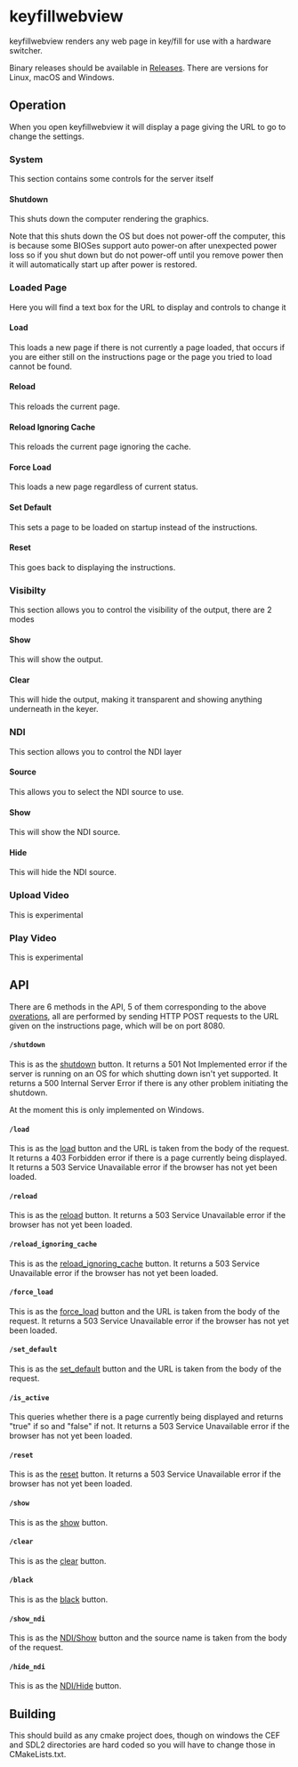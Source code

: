 # keyfillwebview

keyfillwebview renders any web page in key/fill for use with a hardware switcher.

Binary releases should be available in [Releases](https://github.com/nixCodeX/keyfillwebview/releases).
There are versions for Linux, macOS and Windows.

## Operation

When you open keyfillwebview it will display a page giving the URL to go to change the settings.

### System

This section contains some controls for the server itself

#### Shutdown

This shuts down the computer rendering the graphics.

Note that this shuts down the OS but does not power-off the computer, this is because some BIOSes support auto power-on after unexpected power loss so if you shut down but do not power-off until you remove power then it will automatically start up after power is restored.

### Loaded Page

Here you will find a text box for the URL to display and controls to change it

#### Load

This loads a new page if there is not currently a page loaded, that occurs if you are either still on the instructions page or the page you tried to load cannot be found.

#### Reload

This reloads the current page.

#### Reload Ignoring Cache

This reloads the current page ignoring the cache.

#### Force Load

This loads a new page regardless of current status.

#### Set Default

This sets a page to be loaded on startup instead of the instructions.

#### Reset

This goes back to displaying the instructions.

### Visibilty

This section allows you to control the visibility of the output, there are 2 modes

#### Show

This will show the output.

#### Clear

This will hide the output, making it transparent and showing anything underneath in the keyer.

### NDI

This section allows you to control the NDI layer

#### Source

This allows you to select the NDI source to use.

#### Show

This will show the NDI source.

#### Hide

This will hide the NDI source.

### Upload Video

This is experimental

### Play Video

This is experimental

## API

There are 6 methods in the API, 5 of them corresponding to the above [overations](#operation), all are performed by sending HTTP POST requests to the URL given on the instructions page, which will be on port 8080.

#### `/shutdown`

This is as the [shutdown](#shutdown) button.
It returns a 501 Not Implemented error if the server is running on an OS for which shutting down isn't yet supported.
It returns a 500 Internal Server Error if there is any other problem initiating the shutdown.

At the moment this is only implemented on Windows.

#### `/load`

This is as the [load](#load) button and the URL is taken from the body of the request.
It returns a 403 Forbidden error if there is a page currently being displayed.
It returns a 503 Service Unavailable error if the browser has not yet been loaded.

#### `/reload`

This is as the [reload](#reload) button.
It returns a 503 Service Unavailable error if the browser has not yet been loaded.

#### `/reload_ignoring_cache`

This is as the [reload_ignoring_cache](#reload-ignoring-cache) button.
It returns a 503 Service Unavailable error if the browser has not yet been loaded.

#### `/force_load`

This is as the [force_load](#force-load) button and the URL is taken from the body of the request.
It returns a 503 Service Unavailable error if the browser has not yet been loaded.

#### `/set_default`

This is as the [set_default](#set-default) button and the URL is taken from the body of the request.

#### `/is_active`

This queries whether there is a page currently being displayed and returns "true" if so and "false" if not.
It returns a 503 Service Unavailable error if the browser has not yet been loaded.

#### `/reset`

This is as the [reset](#reset) button.
It returns a 503 Service Unavailable error if the browser has not yet been loaded.

#### `/show`

This is as the [show](#show) button.

#### `/clear`

This is as the [clear](#clear) button.

#### `/black`

This is as the [black](#black) button.

#### `/show_ndi`

This is as the [NDI/Show](#show-1) button and the source name is taken from the body of the request.

#### `/hide_ndi`

This is as the [NDI/Hide](#hide) button.

## Building

This should build as any cmake project does, though on windows the CEF and SDL2 directories are hard coded so you will have to change those in CMakeLists.txt.
